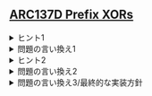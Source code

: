 <!--
author: ISHIKAWA Yuichiro
-->
## [ARC137D Prefix XORs](https://atcoder.jp/contests/arc136/tasks/arc137_d)

<details><summary> ヒント1 </summary>

(以下、$A$は0-indexedとします。)

各 $A_{i}$ が $0$または$1$であるときに問題が解ければよいです。  
いったん、XORの累積和ではなく通常の累積和を考え、求めるべき累積和の値を二項係数を用いて表してみましょう。  

</details>

<details><summary> 問題の言い換え1 </summary>

$(1, 0, 0, 0, ..., 0)$ の累積和をk回とると、  

$\left(\binom{k-1}{0}, \binom{k + 0}{1}, \binom{k+1}{2}, \binom{k+2}{3}, ..., \binom{k + i - 1}{i}, ..., \binom{k + N - 2}{N-1}\right)$ が得られます。(証明は帰納法など。)


問題を二項係数を用いて言い換えると次のようになります。  

・$k = 1, 2, 3, ..., M$ について、  
$\binom{k-2+N}{N-1}A[0] \oplus \binom{k-2+N-1}{N-2}A[1] \oplus ... \oplus  \binom{k + 1}{0}A[N-1]$  
の値を求めよ。

さらに、偶奇に着目すると次のように言い換えられます。

 ・$k = 1, 2, 3, ..., M$ について、  
 以下の二条件をみたす ・$j = 1, 2, 3, ..., N-1$ を数え上げよ  
  ・$A[j] = 1$  
  ・$\binom{k-2+N-j}{N-1-j}$は奇数

</details>

<details><summary> ヒント2 </summary>

一般に素数$p$を法とする二項係数の mod $p$での値は<b>Lucasの定理</b>を用いて求められます。 

</details>

<details><summary> 問題の言い換え2 </summary>

一般に素数$p$を法とする二項係数の mod $p$での値は<b>Lucasの定理</b>を用いて求められます。  
特に、$p = 2$であるとき、$\binom{k-2+N-j}{N-1-j}$が奇数であるとは、$N-1-j$のビットが立っているすべての桁で$k-2+N-j$のビットが立っていることと同値です。

以上より、問題はさらに次のように言い換えられます。
$k$を固定した時に求める値は$j = 1, 2, ..., N$のうち以下の二つの条件が成り立つものの数です。  
・$A_{j}$は$1$  
・$N-1-j$のビットが立っているすべての桁で$k-2+N-j$のビットが立っている  
$\Leftrightarrow$ $N-1-j$のビットが立っている桁と$k-1$のビットが立っている桁は相異なる  
$\Leftrightarrow$ $N-1-j$のビットが立っているすべての桁で$(k-1)$の補数のビットが立っている  
</details>

<details><summary> 問題の言い換え3/最終的な実装方針 </summary>

二進数表示の整数を空間$(\mathrm{Z}/2\mathrm{Z})^{31}$ の点とみなし、そのゼータ変換を考えます。(C++におけるstd::bitset<31>と捉えるとわかりやすいかも。)以下に具体的な考え方を述べます。  
 点$N-1-j$に重み$A[j]$があると考えます。 <b>(この位置が$k$によらないのがポイント!)</b>  
 空間$(\mathrm{Z}/2\mathrm{Z})^{31}$ は31個の引数をもつdp配列と捉えられます。その配列上で重みの多次元累積XORをとります。  
 その遷移は $i = 0, 1, ..., 30$ について、
 それぞれ位置$j\oplus 2^i$の重み に 位置$j$の重みを加算する形になります。(注意: すべての点に対して計算すると間に合いません。 $10^{6} < 2^{20}$ より、実際は $i = 20$ までで打ち切ってよい。)
 このとき、各 $k = 1, 2, 3, ..., M$ について、
 位置($k-1$の補数)の累積された重みが答えになります。 <b>(この位置もまたjによらない!)</b>

</details>